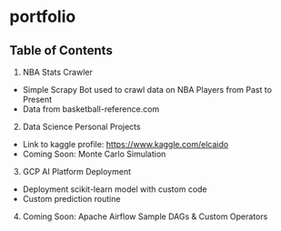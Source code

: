 # portfolio

## Table of Contents
1. NBA Stats Crawler
- Simple Scrapy Bot used to crawl data on NBA Players from Past to Present
- Data from basketball-reference.com

2. Data Science Personal Projects
- Link to kaggle profile: https://www.kaggle.com/elcaido
- Coming Soon: Monte Carlo Simulation

3. GCP AI Platform Deployment
- Deployment scikit-learn model with custom code
- Custom prediction routine 

4. Coming Soon: Apache Airflow Sample DAGs & Custom Operators



<!-- 3. GCP Cloud Composer - Airflow
- Simple Data Pipeline to move data pulled from an API to BigQuery

4. Project Euler -->